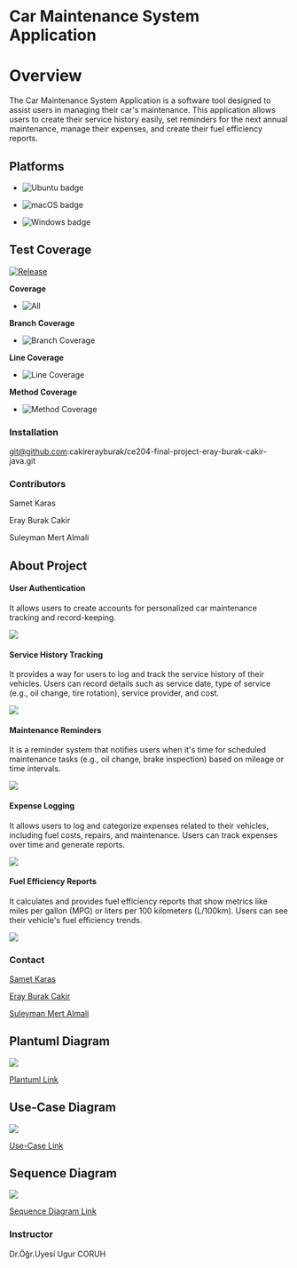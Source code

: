 
# Car Maintenance System Application

# Overview

The Car Maintenance System Application is a software tool designed to assist users in managing their car's maintenance. This application allows users to create their service history easily, set reminders for the next annual maintenance, manage their expenses, and create their fuel efficiency reports.

## Platforms

- ![Ubuntu badge](assets/badge-ubuntu.svg)

- ![macOS badge](assets/badge-macos.svg)

- ![Windows badge](assets/badge-windows.svg)

## Test Coverage

[![Release](https://github.com/SametKaras/ce204-midterm-samet-karas-java/actions/workflows/release.yml/badge.svg)](https://github.com/SametKaras/ce204-midterm-samet-karas-java/actions/workflows/release.yml)

**Coverage**

- ![All](assets/badge_combined.svg)

**Branch Coverage**

- ![Branch Coverage](assets/badge_branchcoverage.svg)

**Line Coverage**

- ![Line Coverage](assets/badge_linecoverage.svg)

**Method Coverage**

- ![Method Coverage](assets/badge_methodcoverage.svg)

### Installation

git@github.com:cakirerayburak/ce204-final-project-eray-burak-cakir-java.git

### Contributors

Samet Karas

Eray Burak Cakir

Suleyman Mert Almali

## About Project

#### User Authentication

It allows users to create accounts for personalized car maintenance tracking and record-keeping.

![](assets/userAuth.png)

#### Service History Tracking

It provides a way for users to log and track the service history of their vehicles. Users can record details such as service date, type of service (e.g., oil change, tire rotation), service provider, and cost.

![](assets/serviceRecords.png)

#### Maintenance Reminders

It is a reminder system that notifies users when it's time for scheduled maintenance tasks (e.g., oil change, brake inspection) based on mileage or time intervals.

![](assets/maintenanceReminder.png)

#### Expense Logging

It allows users to log and categorize expenses related to their vehicles, including fuel costs, repairs, and maintenance. Users can track expenses over time and generate reports.

![](assets/expenseRecords.png)

#### Fuel Efficiency Reports

It calculates and provides fuel efficiency reports that show metrics like miles per gallon (MPG) or liters per 100 kilometers (L/100km). Users can see their vehicle's fuel efficiency trends.

![](assets/fuelEfficiencyReports.png)

### Contact

[Samet Karas](mailto:samet_karas21@erdogan.edu.tr)

[Eray Burak Cakir](mailto:erayburak_cakir21@erdogan.edu.tr)

[Suleyman Mert Almali](mailto:suleymanmert_almali@erdogan.edu.tr)

## Plantuml Diagram

![](assets/plantuml.png)

[Plantuml Link](http://www.plantuml.com/plantuml/png/pLXDKzn643t7lsBAfzbWAFkgGyeRGow9Fyf0vU1ofGPfM1JqiJKQhKrH_kyPYPtUdgVnIWYAS07qfgVxTQkxwTRRnYfZsx9uaHQgQSHveutuykLVjL59MfT7-Y9LrqUfCgNAAwihLQMwBTU5FkealtuLjoz-EMpTd__aMIASoFQnKgLEnAarURLoqDhf_bQRZ47QQInspmUTFgdEcQfNGfs3AWTz8bK4dN1L2wUhqNQhADIuICH5NHTQLIJKgvS3GoZfhKgmFvJioKZE2MHMEtABdbM7CIuB5fGLimnuRm31KsqsUQe_wxIxaLUP_kuT3uwSTDMM5zfyl0pmPaVfIZLunBteTSDjgO97i4cQRnkhR9x-46LUvMLRVXXXeh8CpDpzPddoJfdVZQfuKlnzfUnPVLmpwDZa6sq-g58Fm4zNTSNHF_EYBhNLnbk0D89e0iVHKF186btM6pttDXfUslsNNmcM5Q3eetaFJEQhotIXRP_Ccphl8cJhk-2obFsnRJg1Hd7hyBuD7Hx-9bx--XAE4z7mvsQUZfMsc6vRHIVVrxfg7BokZPtM2eChsvve-WUVCGGSAwiJqVrqKARoukQFLXU9oEhsekWmLLMjAW2qjLN5kxgn30kYiBDp492HwkutAvNFmACh0UJXi2NnOE0Pyd3OQOm7u9WrsnvDt90czjGTPpdWZxBaZ1pwXR8x9sN4OPGcx-Km42WBKS6AZZgwyexYlmRc_i8dZyEPgmlFeplWVk494SS3f4S4q9kHvlI8JI2inBwItunqWmVgmZXGK-X2UN9vcQUvhjAR-_G6k7dV5b6kLwpcYxKsRrw_lYudz04qFBqTl2URtTDVQFCPrhnZB3bjF2SV9BZpVrMkume5o3W-_yh4t7fuWOBAcNKAWfCADBZYAnEAwJ25-T91tsY-92YZ-H90cYy9lGxcoy4ETV2S1bvwJ4JtqnUofuJiiA0yLJaWZPBU0mc-32LtZabmCYvD7ajmFofFiP0G5XGSNp9N52Ze31GLsE2yvuWpZ_647C8ZvWXkciD6LNQ3l0btHe-oTT53uQP8Q7H99ENA_xLJpKd4Ua18A2R1oCMEGw9nYHZfA1aLG-Eqk6Di-a2Fw0XSOJZwW4SHyh0418zWSsGjXpTE6pc-Kzui2E9Z1O5dDskglFWiWRc7veOfXDlqP76cUcbZqkFxyhpxyN2Fvx0p--IJNRpmaCtyEi6tzwWgVq9nUI-Durdmk3R6CmLQ1AJ8i_W8WDqDgKrfJPWQSs-ZuUN8vV4N_Y1rE4H8Fb_DdDEfvVJpTF16w3COYIJ2-BQ-PyNTeoagdeZB2Dp0bxKHrI2N2CsUITbv4tEKDeR-E17TL3qhEcmaSfNrg262GOVr-Dbn8iNO4kuLhDKs5nSGiMbxb9VsAnHC1GJngS23C1Ni-QhXhKWpc3g6wWc3cIEg761SdlcO_FFnURZfywc7rUpuPizDWRFGGi3yC0ue7d2AXMZqcqWqWdjloUPfFarut-P_Za0rapz1lDLLrfR5Vm00)

## Use-Case Diagram

![](assets/use_case_diagram.png)

[Use-Case Link](https://www.plantuml.com/plantuml/png/LP2_oeCm74NtFCKFTuVFFuuV5h5J9uiF49Ah13IHNs9ftxvA1UDuE6UutDe7oM6T9o5LS4oz1mknUYZfGKd3a07q1B-C0dLGZdL2qbFV_9tPJUlDpSPgy66pgxslcAWT1gCChFfizU8u76r-RTlt0kjnROgpwJ0Q7_0RU-Zor0yt6XkxIeYTA4t_zzanP37aCHGnb35KeeRLssLV)

## Sequence Diagram

![](assets/sequence.png)

[Sequence Diagram Link](https://www.plantuml.com/plantuml/png/XP8_Ry8m4CNtV0gBgLMBHDSE5HIIfNzK1QAErIa-YbN7jXm7bM_VCo75ZYnOudkdvzpxsPwt3gph6fb1xRHbLOisomprH2qCACSclZLXqB8gxg_HxaMD9TRQygDXNSQE_DUWQibXj7L7Hpvo51tAVBibZQe-1CPYx2on4OgVafHPvbEnwHEhs2DRMWI7KPwRMmyazjIdt1KvAHrPxu3ps0Zz-YNuFOCbs6SBofUVEt0RlT9KhgpOets71l_5nquhhrw4r0qwj5JxIFIRO38T24sTdc96SvbGhGDLOyOnz0UgYYaNd4S7ca3C1yJO2FtQ8_Rr2jmH1eGy-4kWUg5K1_8aDjg1NEhMKHtbZW7fbl8pO3Gr2PXV0KozXmHdCO2EDbpbVJFVz7qrQ1zciv_cCfn_WqM0bvgLf2okOGwFEO7MWmKM6AeUPr0UA92RWy7BD6Ls9Xbs9TEFiizHyQwHVm00)

### Instructor

Dr.Öğr.Uyesi Ugur CORUH
